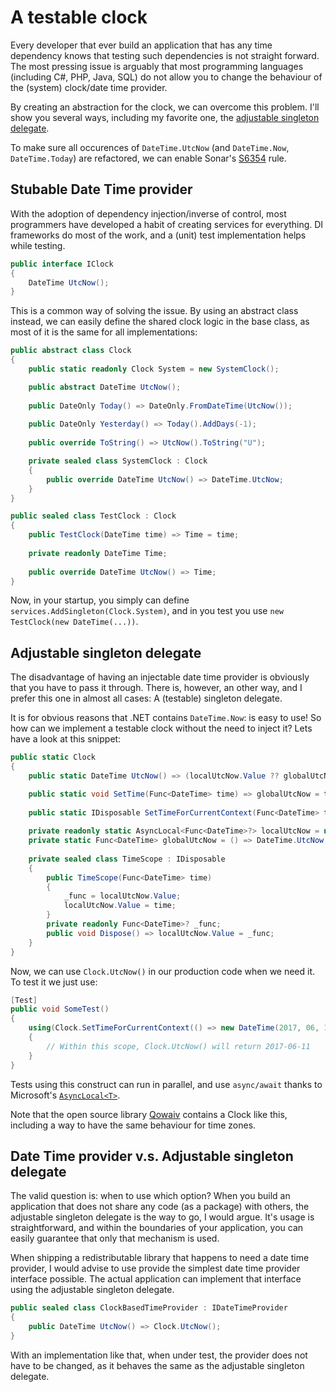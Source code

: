 ﻿# A testable clock
Every developer that ever build an application that has any time dependency
knows that testing such dependencies is not straight forward. The most pressing
issue is arguably that most programming languages (including C#, PHP, Java, SQL)
do not allow you to change the behaviour of the (system) clock/date time provider.

By creating an abstraction for the clock, we can overcome this problem. I'll show
you several ways, including my favorite one, the [adjustable singleton delegate](#adjustable-singleton-delegate).

To make sure all occurences of `DateTime.UtcNow` (and `DateTime.Now`, `DateTime.Today`)
are refactored, we can enable Sonar's [S6354](https://rules.sonarsource.com/csharp/RSPEC-6354) rule.

## Stubable Date Time provider
With the adoption of dependency injection/inverse of control, most programmers
have developed a habit of creating services for everything. DI frameworks do
most of the work, and a (unit) test implementation helps while testing.

``` C#
public interface IClock
{
    DateTime UtcNow();
}
```

This is a common way of solving the issue. By using an abstract class instead,
we can easily define the shared clock logic in the base class, as most of it
is the same for all implementations:

``` C#
public abstract class Clock
{
    public static readonly Clock System = new SystemClock();

    public abstract DateTime UtcNow();
    
    public DateOnly Today() => DateOnly.FromDateTime(UtcNow());
    
    public DateOnly Yesterday() => Today().AddDays(-1);
    
    public override ToString() => UtcNow().ToString("U");

    private sealed class SystemClock : Clock
    {
        public override DateTime UtcNow() => DateTime.UtcNow;
    }
}

public sealed class TestClock : Clock
{
    public TestClock(DateTime time) => Time = time;
    
    private readonly DateTime Time;
    
    public override DateTime UtcNow() => Time;
}
```

Now, in your startup, you simply can define `services.AddSingleton(Clock.System)`,
and in you test you use `new TestClock(new DateTime(...))`.

## Adjustable singleton delegate
The disadvantage of having an injectable date time provider is obviously that
you have to pass it through. There is, however, an other way, and I prefer this
one in almost all cases: A (testable) singleton delegate.

It is for obvious reasons that .NET contains `DateTime.Now`: is easy to use!
So how can we implement a testable clock without the need to inject it? Lets
have a look at this snippet:

``` C#
public static Clock
{
    public static DateTime UtcNow() => (localUtcNow.Value ?? globalUtcNow).Invoke();

    public static void SetTime(Func<DateTime> time) => globalUtcNow = time;
    
    public static IDisposable SetTimeForCurrentContext(Func<DateTime> time) => new TimeScope(time);
    
    private readonly static AsyncLocal<Func<DateTime>?> localUtcNow = new();
    private static Func<DateTime> globalUtcNow = () => DateTime.UtcNow;
    
    private sealed class TimeScope : IDisposable
    {
        public TimeScope(Func<DateTime> time)
        {
            _func = localUtcNow.Value;
            localUtcNow.Value = time;
        }
        private readonly Func<DateTime>? _func;
        public void Dispose() => localUtcNow.Value = _func;
    }
}
```

Now, we can use `Clock.UtcNow()` in our production code when we need it. To
test it we just use:

``` C#
[Test]
public void SomeTest()
{
    using(Clock.SetTimeForCurrentContext(() => new DateTime(2017, 06, 11)))
    {
        // Within this scope, Clock.UtcNow() will return 2017-06-11
    }
}
```

Tests using this construct can run in parallel, and use `async/await` thanks to
Microsoft's [`AsyncLocal<T>`](https://learn.microsoft.com/en-us/dotnet/api/system.threading.asynclocal-1).

Note that the open source library [Qowaiv](https://github.com/Qowaiv/Qowaiv)
contains a Clock like this, including a way to have the same behaviour for
time zones.

## Date Time provider v.s. Adjustable singleton delegate
The valid question is: when to use which option? When you build an application
that does not share any code (as a package) with others, the adjustable singleton
delegate is the way to go, I would argue. It's usage is straightforward, and
within the boundaries of your application, you can easily guarantee that only
that mechanism is used. 

When shipping a redistributable library that happens to need a date time provider,
I would advise to use provide the simplest date time provider interface possible.
The actual application can implement that interface using the adjustable
singleton delegate.

``` C#
public sealed class ClockBasedTimeProvider : IDateTimeProvider
{
    public DateTime UtcNow() => Clock.UtcNow();
}
```

With an implementation like that, when under test, the provider does not have
to be changed, as it behaves the same as the adjustable singleton delegate.
